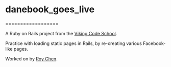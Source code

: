 # danebook_goes_live
==================

A Ruby on Rails project from the [Viking Code School](https://www.vikingcodeschool.com).

Practice with loading static pages in Rails, by re-creating various Facebook-like pages.

Worked on by [Roy Chen](https://github.com/roychen25).
